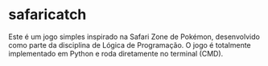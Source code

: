 # safaricatch
Este é um jogo simples inspirado na Safari Zone de Pokémon, desenvolvido como parte da disciplina de Lógica de Programação. O jogo é totalmente implementado em Python e roda diretamente no terminal (CMD).
